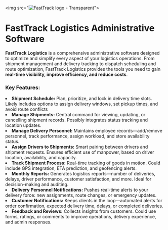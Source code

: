 <img src="![FastTrack logo - Transparent](https://github.com/user-attachments/assets/001d30ed-10f9-46f9-87d8-00bfeb805482")">
**<h1>FastTrack Logistics Administrative Software</h1>**

**FastTrack Logistics** is a comprehensive administrative software designed to optimize and simplify every aspect of your logistics operations. From shipment management and delivery tracking to dispatch scheduling and route optimization, FastTrack Logistics provides the tools you need to gain **real-time visibility, improve efficiency, and reduce costs**.

<h3>Key Features:</h3>
<li><b>Shipment Schedule:</b>
Plan, prioritize, and lock in delivery time slots. Likely includes options to assign delivery windows, set pickup times, and avoid route conflicts</li>
<li><b>Manage Shipments:</b> 
Central command for viewing, updating, or cancelling shipment records. Possibly integrates status tracking and location updates.</li>
<li><b>Manage Delivery Personnel:</b> 
Maintains employee records—add/remove personnel, track performance, assign workload, and store availability status.</li>
<li><b>Assign Drivers to Shipments:</b>
Smart pairing between drivers and shipment requests. Ensures efficient use of manpower, based on driver location, availability, and capacity.</li>
<li><b>Track Shipment Process:</b>
Real-time tracking of goods in motion. Could include GPS integration, ETA prediction, and geofencing alerts.</li>
<li><b>Monthly Reports:</b>
Generates logistics reports—number of deliveries, delays, driver performance, customer satisfaction, and more. Ideal for decision-making and auditing.</li>
<li><b>Delivery Personnel Notifications:</b>
Pushes real-time alerts to your delivery force: new assignments, route changes, or emergency updates.</li>
<li><b>Customer Notifications:</b>
Keeps clients in the loop—automated alerts for order confirmation, expected delivery time, delays, or completed deliveries.</li>
<li><b>Feedback and Reviews:</b>
Collects insights from customers. Could use forms, ratings, or comments to improve operations, delivery experience, and admin responses.</li>

